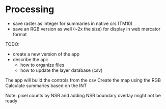 # Processing

- save raster as integer for summaries in native crs (TM10)
- save an RGB version as well (~2x the size) for display in web mercator format

TODO:

- create a new version of the app
- describe the api:
  - how to organize files
  - how to update the layer database (csv)

The app will build the controls from the csv
Create the map using the RGB
Calculate summaries based on the INT

Note: pixel counts by NSR and adding NSR boundary overlay might not be ready
